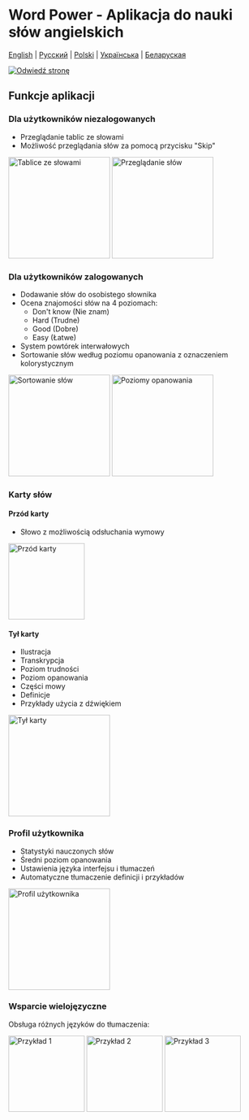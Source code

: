 # Word Power - Aplikacja do nauki słów angielskich

[English](README.md) | [Русский](README.ru.md) | [Polski](README.pl.md) | [Українська](README.ua.md) | [Беларуская](README.by.md)

[![Odwiedź stronę](https://img.shields.io/badge/website-word--power-blue)](https://word-power-mu.vercel.app/)

## Funkcje aplikacji

### Dla użytkowników niezalogowanych

- Przeglądanie tablic ze słowami
- Możliwość przeglądania słów za pomocą przycisku "Skip"

<img src="https://github.com/user-attachments/assets/13cb2370-4acb-4758-91c6-d4f54fcc88cd" width="200" alt="Tablice ze słowami">
<img src="https://github.com/user-attachments/assets/3b80d1bc-3529-4b6b-b446-e55dd30d9274" width="200" alt="Przeglądanie słów">

### Dla użytkowników zalogowanych

- Dodawanie słów do osobistego słownika
- Ocena znajomości słów na 4 poziomach:
  - Don't know (Nie znam)
  - Hard (Trudne)
  - Good (Dobre)
  - Easy (Łatwe)
- System powtórek interwałowych
- Sortowanie słów według poziomu opanowania z oznaczeniem kolorystycznym

<img src="https://github.com/user-attachments/assets/df5c97a7-fb2b-4904-bfcf-0437aabbdae2" width="200" alt="Sortowanie słów">
<img src="https://github.com/user-attachments/assets/8dacf105-e5ff-4485-90d1-c1a3ae6dc38a" width="200" alt="Poziomy opanowania">

### Karty słów

#### Przód karty

- Słowo z możliwością odsłuchania wymowy
<img src="https://github.com/user-attachments/assets/2cdf48c8-8cb2-4657-bd59-3034efd75a46" width="150" alt="Przód karty">

#### Tył karty

- Ilustracja
- Transkrypcja
- Poziom trudności
- Poziom opanowania
- Części mowy
- Definicje
- Przykłady użycia z dźwiękiem

<img src="https://github.com/user-attachments/assets/3cc9dd9e-350b-49d9-8c1a-0889b69e0cf6" width="200" alt="Tył karty">

### Profil użytkownika

- Statystyki nauczonych słów
- Średni poziom opanowania
- Ustawienia języka interfejsu i tłumaczeń
- Automatyczne tłumaczenie definicji i przykładów

<img src="https://github.com/user-attachments/assets/79b2b571-1742-4738-8442-cb45c48be53d" width="200" alt="Profil użytkownika">

### Wsparcie wielojęzyczne

Obsługa różnych języków do tłumaczenia:

<img src="https://github.com/user-attachments/assets/e85d2ea5-c3e1-42aa-886f-c6c798499cae" width="150" alt="Przykład 1">
<img src="https://github.com/user-attachments/assets/96922beb-6b0f-402d-8934-c7d2f265f890" width="150" alt="Przykład 2">
<img src="https://github.com/user-attachments/assets/3c936a35-bf21-4170-b8f0-759dd108631a" width="150" alt="Przykład 3">
